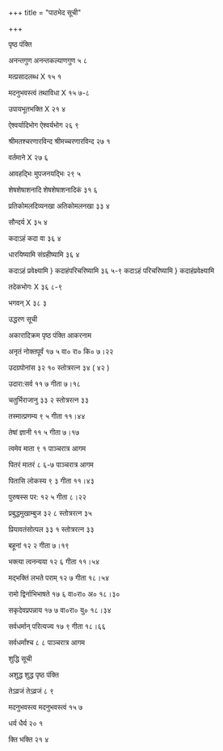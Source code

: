 +++
title = "पाठभेद सूची"

+++

पृष्ठ                    पंक्ति

अनन्तगुण                     अनन्तकल्याणगुण            ५                        ८

मत्प्रसादलब्ध                          X                        १५                       १

मदनुभवस्त्वं तथाविधा              X                         १५                     ७-८

उपायभूतभक्ति                       X                         २१                      ४

ऐश्वर्यादिभोग                     ऐश्वर्यभोग                    २६                      ९

श्रीमतश्चरणारविन्द          श्रीमच्चरणारविन्द             २७                       १

वर्तमाने                                 X                         २७                       ६

आवहद्भिः                     मुपजनयद्भिः                    २९                       ५

शेषशेषाशनादि            शेषशेषाशनादिकं               ३१                       ६

प्रतिकोमलदिव्यनखा      अतिकोमलनखा                ३३                       ४

सौन्दर्य                                X                            ३५                       ४

कदाऽहं                           कदा वा                       ३६                       ४

धारयिष्यामि                   संग्रहीष्यामि                    ३६                       ४

कदाऽहं   प्रवेक्ष्यामि     } कदाहंपरिचरिष्यामि            ३६                      ५-९ कदाऽहं परिचरिष्यामि  }  कदाहंप्रवेक्ष्यामि

तदेकभोगः                        X                               ३६                     ८-९

भगवन्                             X                               ३८                        ३

उद्धरण सूची

अकारादिक्रम                   पृष्ठ                     पंक्ति                आकरनाम

अनृतं नोक्तपूर्वं                  १७                       ५           वा० रा० कि० ७।२२

उदग्रपोनांस                       ३२                       १०           स्तोत्ररत्न ३४ ( ४२ )

उदारा:सर्व                   ११                     ७                          गीता ७।१८

चतुर्भिराजानु                ३३                     २                          स्तोत्ररत्न ३३

तस्मात्प्रणम्य                ९                       ५                         गीता ११।४४

तेषां ज्ञानी                    ११                      ५                         गीता ७।१७

त्वमेव माता                  ९                       १                         पाञ्चरात्र आगम

पितरं मातरं                  ८                       ६-७                    पाञ्चरात्र आगम

पितासि लोकस्य            ९                       ३                         गीता ११।४३

पुरुषस्स पर:                १२                      ५                         गीता ८।२२

प्रबुद्धमुखाम्बुज             ३२                     ८                         स्तोत्ररत्न ३५

प्रियावतंसोत्पल             ३३                      १                         स्तोत्ररत्न ३३

बहूनां                          १२                      २                        गीता ७।१९

भक्त्या त्वनन्यया            १२                      ६                       गीता ११।५४

मद्भक्तिं लभते पराम्      १२                      ७                       गीता १८।५४

रामो द्विर्नाभिभाषते         १७                     ६                       वा०रा० अ० १८।३०

सकृदेवप्रपन्नाय              १७                     ७                       वा०रा० यु० १८।३४

सर्वधर्मान् परित्यज्य        १७                     ९                       गीता १८।६६

सर्वधर्मांश्च                      ८                     ८                        पाञ्चरात्र आगम

शुद्धि सूची

अशुद्ध                         शुद्ध                          पृष्ठ               पंक्ति

तेऽव्रजं                        तेऽव्रजं                        ८                    ९

मदनुभवस्त्व                 मदनुभवस्त्वं                 १५                  ७

धर्य                             धैर्य                             २०                  १

क्ति                             भक्ति                         २१                   ४